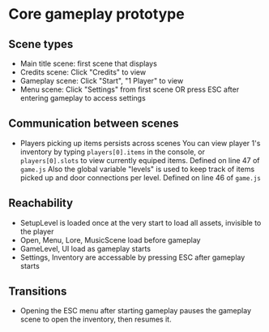 # Core gameplay prototype

## Scene types
* Main title scene: first scene that displays
* Credits scene: Click "Credits" to view
* Gameplay scene: Click "Start", "1 Player" to view
* Menu scene: Click "Settings" from first scene OR press ESC after entering gameplay to access settings

## Communication between scenes
* Players picking up items persists across scenes
You can view player 1's inventory by typing `players[0].items` in the console, or `players[0].slots` to view currently equiped items. Defined on line 47 of `game.js`
Also the global variable "levels" is used to keep track of items picked up and door connections per level. Defined on line 46 of `game.js`

## Reachability
* SetupLevel is loaded once at the very start to load all assets, invisible to the player
* Open, Menu, Lore, MusicScene load before gameplay
* GameLevel, UI load as gameplay starts
* Settings, Inventory are accessable by pressing ESC after gameplay starts

## Transitions
* Opening the ESC menu after starting gameplay pauses the gameplay scene to open the inventory, then resumes it.
